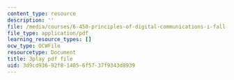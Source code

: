 ```yaml
---
content_type: resource
description: ''
file: /media/courses/6-450-principles-of-digital-communications-i-fall-2006/3d9cd93692f814056f5737f9343d8939_zJ56b-aErN4.pdf
file_type: application/pdf
learning_resource_types: []
ocw_type: OCWFile
resourcetype: Document
title: 3play pdf file
uid: 3d9cd936-92f8-1405-6f57-37f9343d8939
---
```

